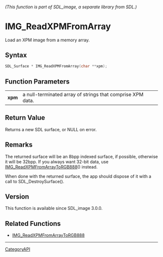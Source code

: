 ###### (This function is part of SDL_image, a separate library from SDL.)
# IMG_ReadXPMFromArray

Load an XPM image from a memory array.

## Syntax

```c
SDL_Surface * IMG_ReadXPMFromArray(char **xpm);

```

## Function Parameters

|             |                                                            |
| ----------- | ---------------------------------------------------------- |
| **xpm**     | a null-terminated array of strings that comprise XPM data. |

## Return Value

Returns a new SDL surface, or NULL on error.

## Remarks

The returned surface will be an 8bpp indexed surface, if possible,
otherwise it will be 32bpp. If you always want 32-bit data, use
[IMG_ReadXPMFromArrayToRGB888](IMG_ReadXPMFromArrayToRGB888)() instead.

When done with the returned surface, the app should dispose of it with a
call to SDL_DestroySurface().

## Version

This function is available since SDL_image 3.0.0.

## Related Functions

* [IMG_ReadXPMFromArrayToRGB888](IMG_ReadXPMFromArrayToRGB888)

----
[CategoryAPI](CategoryAPI)

